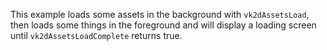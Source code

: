 This example loads some assets in the background with `vk2dAssetsLoad`, then loads
some things in the foreground and will display a loading screen until 
`vk2dAssetsLoadComplete` returns true.